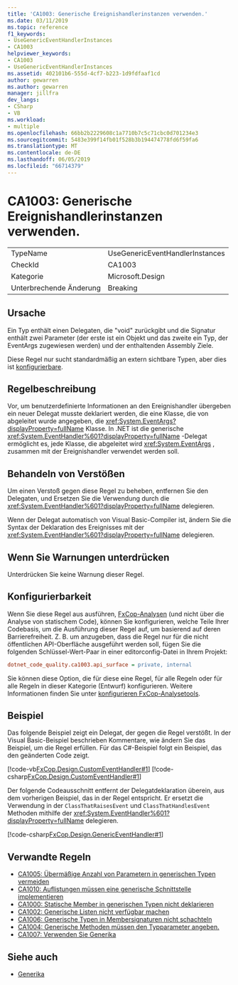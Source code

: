 ```yaml
---
title: 'CA1003: Generische Ereignishandlerinstanzen verwenden.'
ms.date: 03/11/2019
ms.topic: reference
f1_keywords:
- UseGenericEventHandlerInstances
- CA1003
helpviewer_keywords:
- CA1003
- UseGenericEventHandlerInstances
ms.assetid: 402101b6-555d-4cf7-b223-1d9fdfaaf1cd
author: gewarren
ms.author: gewarren
manager: jillfra
dev_langs:
- CSharp
- VB
ms.workload:
- multiple
ms.openlocfilehash: 66bb2b2229608c1a7710b7c5c71cbc0d701234e3
ms.sourcegitcommit: 5483e399f14fb01f528b3b194474778fd6f59fa6
ms.translationtype: MT
ms.contentlocale: de-DE
ms.lasthandoff: 06/05/2019
ms.locfileid: "66714379"
---
```

# <a name="ca1003-use-generic-event-handler-instances"></a>CA1003: Generische Ereignishandlerinstanzen verwenden.

|||
|-|-|
|TypeName|UseGenericEventHandlerInstances|
|CheckId|CA1003|
|Kategorie|Microsoft.Design|
|Unterbrechende Änderung|Breaking|

## <a name="cause"></a>Ursache

Ein Typ enthält einen Delegaten, die "void" zurückgibt und die Signatur enthält zwei Parameter (der erste ist ein Objekt und das zweite ein Typ, der EventArgs zugewiesen werden) und der enthaltenden Assembly Ziele.

Diese Regel nur sucht standardmäßig an extern sichtbare Typen, aber dies ist [konfigurierbare](#configurability).

## <a name="rule-description"></a>Regelbeschreibung

Vor, um benutzerdefinierte Informationen an den Ereignishandler übergeben ein neuer Delegat musste deklariert werden, die eine Klasse, die von abgeleitet wurde angegeben, die <xref:System.EventArgs?displayProperty=fullName> Klasse. In .NET ist die generische <xref:System.EventHandler%601?displayProperty=fullName> -Delegat ermöglicht es, jede Klasse, die abgeleitet wird <xref:System.EventArgs> , zusammen mit der Ereignishandler verwendet werden soll.

## <a name="how-to-fix-violations"></a>Behandeln von Verstößen

Um einen Verstoß gegen diese Regel zu beheben, entfernen Sie den Delegaten, und Ersetzen Sie die Verwendung durch die <xref:System.EventHandler%601?displayProperty=fullName> delegieren.

Wenn der Delegat automatisch von Visual Basic-Compiler ist, ändern Sie die Syntax der Deklaration des Ereignisses mit der <xref:System.EventHandler%601?displayProperty=fullName> delegieren.

## <a name="when-to-suppress-warnings"></a>Wenn Sie Warnungen unterdrücken

Unterdrücken Sie keine Warnung dieser Regel.

## <a name="configurability"></a>Konfigurierbarkeit

Wenn Sie diese Regel aus ausführen, [FxCop-Analysen](install-fxcop-analyzers.md) (und nicht über die Analyse von statischem Code), können Sie konfigurieren, welche Teile Ihrer Codebasis, um die Ausführung dieser Regel auf, um basierend auf deren Barrierefreiheit. Z. B. um anzugeben, dass die Regel nur für die nicht öffentlichen API-Oberfläche ausgeführt werden soll, fügen Sie die folgenden Schlüssel-Wert-Paar in einer editorconfig-Datei in Ihrem Projekt:

```ini
dotnet_code_quality.ca1003.api_surface = private, internal
```

Sie können diese Option, die für diese eine Regel, für alle Regeln oder für alle Regeln in dieser Kategorie (Entwurf) konfigurieren. Weitere Informationen finden Sie unter [konfigurieren FxCop-Analysetools](configure-fxcop-analyzers.md).

## <a name="example"></a>Beispiel

Das folgende Beispiel zeigt ein Delegat, der gegen die Regel verstößt. In der Visual Basic-Beispiel beschrieben Kommentare, wie ändern Sie das Beispiel, um die Regel erfüllen. Für das C#-Beispiel folgt ein Beispiel, das den geänderten Code zeigt.

[!code-vb[FxCop.Design.CustomEventHandler#1](../code-quality/codesnippet/VisualBasic/ca1003-use-generic-event-handler-instances_1.vb)]
[!code-csharp[FxCop.Design.CustomEventHandler#1](../code-quality/codesnippet/CSharp/ca1003-use-generic-event-handler-instances_1.cs)]

Der folgende Codeausschnitt entfernt der Delegatdeklaration überein, aus dem vorherigen Beispiel, das in der Regel entspricht. Er ersetzt die Verwendung in der `ClassThatRaisesEvent` und `ClassThatHandlesEvent` Methoden mithilfe der <xref:System.EventHandler%601?displayProperty=fullName> delegieren.

[!code-csharp[FxCop.Design.GenericEventHandler#1](../code-quality/codesnippet/CSharp/ca1003-use-generic-event-handler-instances_2.cs)]

## <a name="related-rules"></a>Verwandte Regeln

- [CA1005: Übermäßige Anzahl von Parametern in generischen Typen vermeiden](../code-quality/ca1005-avoid-excessive-parameters-on-generic-types.md)
- [CA1010: Auflistungen müssen eine generische Schnittstelle implementieren](../code-quality/ca1010-collections-should-implement-generic-interface.md)
- [CA1000: Statische Member in generischen Typen nicht deklarieren](../code-quality/ca1000-do-not-declare-static-members-on-generic-types.md)
- [CA1002: Generische Listen nicht verfügbar machen](../code-quality/ca1002-do-not-expose-generic-lists.md)
- [CA1006: Generische Typen in Membersignaturen nicht schachteln](../code-quality/ca1006-do-not-nest-generic-types-in-member-signatures.md)
- [CA1004: Generische Methoden müssen den Typparameter angeben.](../code-quality/ca1004-generic-methods-should-provide-type-parameter.md)
- [CA1007: Verwenden Sie Generika](../code-quality/ca1007-use-generics-where-appropriate.md)

## <a name="see-also"></a>Siehe auch

- [Generika](/dotnet/csharp/programming-guide/generics/index)